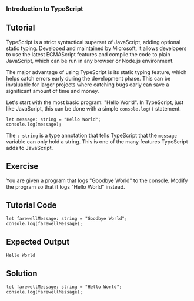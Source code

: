 ### Introduction to TypeScript

Tutorial
-------
TypeScript is a strict syntactical superset of JavaScript, adding optional static typing. Developed and maintained by Microsoft, it allows developers to use the latest ECMAScript features and compile the code to plain JavaScript, which can be run in any browser or Node.js environment.

The major advantage of using TypeScript is its static typing feature, which helps catch errors early during the development phase. This can be invaluable for larger projects where catching bugs early can save a significant amount of time and money.

Let's start with the most basic program: "Hello World". In TypeScript, just like JavaScript, this can be done with a simple `console.log()` statement.

    let message: string = "Hello World";
    console.log(message);

The `: string` is a type annotation that tells TypeScript that the `message` variable can only hold a string. This is one of the many features TypeScript adds to JavaScript.

Exercise
-------
You are given a program that logs "Goodbye World" to the console. Modify the program so that it logs "Hello World" instead.

Tutorial Code
-------
    let farewellMessage: string = "Goodbye World";
    console.log(farewellMessage);

Expected Output
-------
    Hello World

Solution
-------
    let farewellMessage: string = "Hello World";
    console.log(farewellMessage);
